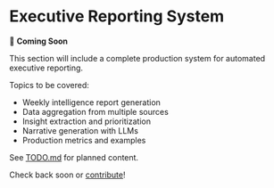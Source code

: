 # Executive Reporting System

🚧 **Coming Soon**

This section will include a complete production system for automated executive reporting.

Topics to be covered:
- Weekly intelligence report generation
- Data aggregation from multiple sources
- Insight extraction and prioritization
- Narrative generation with LLMs
- Production metrics and examples

See [TODO.md](../../TODO.md) for planned content.

Check back soon or [contribute](../../CONTRIBUTING.md)!

